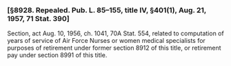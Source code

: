 ### [§8928. Repealed. Pub. L. 85–155, title IV, §401(1), Aug. 21, 1957, 71 Stat. 390] ###

Section, act Aug. 10, 1956, ch. 1041, 70A Stat. 554, related to computation of years of service of Air Force Nurses or women medical specialists for purposes of retirement under former section 8912 of this title, or retirement pay under section 8991 of this title.